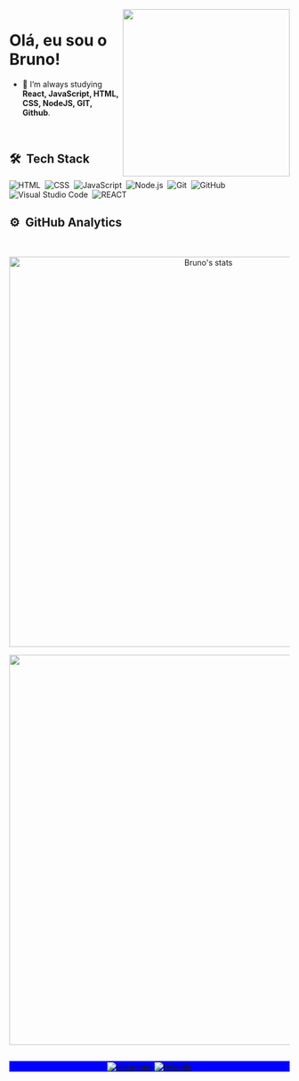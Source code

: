 <img align="right" width="300em" height="300em" src="https://github.com/birobirobiro/birobirobiro/blob/master/animation_500_kv8i962g.gif?raw=true"/>
<h1 align="left">Olá, eu sou o Bruno!</h1>

- 🌱  I’m always studying **React, JavaScript, HTML, CSS, NodeJS, GIT, Github**.

<br>

## 🛠 &nbsp;Tech Stack

![HTML](https://img.shields.io/badge/-HTML-05122A?style=flat&logo=HTML5)&nbsp;
![CSS](https://img.shields.io/badge/-CSS-05122A?style=flat&logo=CSS3&logoColor=1572B6)&nbsp;
![JavaScript](https://img.shields.io/badge/-JavaScript-05122A?style=flat&logo=javascript)&nbsp;
![Node.js](https://img.shields.io/badge/-Node.js-05122A?style=flat&logo=node.js)&nbsp;
![Git](https://img.shields.io/badge/-Git-05122A?style=flat&logo=git)&nbsp;
![GitHub](https://img.shields.io/badge/-GitHub-05122A?style=flat&logo=github)&nbsp;
![Visual Studio Code](https://img.shields.io/badge/-VS%20Code-05122A?style=flat&logo=visual-studio-code&logoColor=007ACC)&nbsp;
![REACT](https://img.shields.io/badge/-react-05122A?style=flat&logo=REACT)&nbsp;

## ⚙️ &nbsp;GitHub Analytics
<br>

<p align="center" display="flex">
<img width="700px" src="https://github-readme-stats.vercel.app/api?username=brunogoncalvesferreira&show_icons=true&theme=nightowl" alt="Bruno's stats"/>
  
<div align="center">
<img width="700px" src="https://github-readme-stats.vercel.app/api/top-langs/?username=brunogoncalvesferreira&layout=compact&hide_border=true&theme=onedark"> 
</div>
</p>

##

<p align="center" style="background:blue">
  <a href="https://www.instagram.com/brunogonferreira/" target="_blank">
 <img align="center" src="https://img.shields.io/badge/-brunogonferreira-05122A?style=flat&logo=instagram" alt="instagram"/>
</a>
<a href="https://www.linkedin.com/in/bruno-gon%C3%A7alves-ferreira-9a4793184/" target="_blank">
  <img align="center" src="https://img.shields.io/badge/-brunogoncalvesferreira-05122A?style=flat&logo=linkedin" alt="linkedin"/>
</a>
</p>
